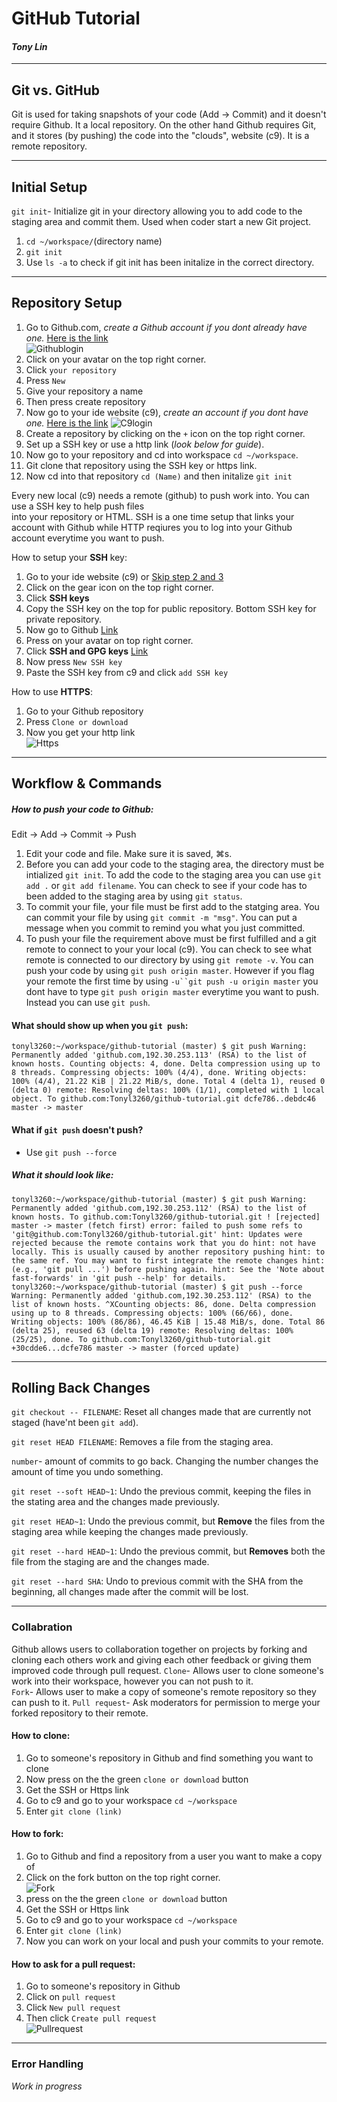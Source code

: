 # GitHub Tutorial
#### _Tony Lin_
---
## Git vs. GitHub
Git is used for taking snapshots of your code (Add -> Commit) and it doesn't require Github. It a local
repository. On the other hand Github requires Git, and it stores (by pushing) the code into the "clouds",
website (c9). It is a remote repository.

---
## Initial Setup
`git init`- Initialize git in your directory allowing you to add code to the staging area and commit
them. Used when coder start a new Git project.
1. `cd ~/workspace/`(directory name)
2. `git init`
3. Use `ls -a` to check if git init has been initalize in the correct directory.

---
## Repository Setup
1. Go to Github.com, *create a Github account if you dont already have one.*
[Here is the link](https://github.com/)  
![Githublogin](Snapgitlog.png)
2. Click on your avatar on the top right corner.
3. Click `your repository`
4. Press `New`
5. Give your repository a name
6. Then press create repository
7. Now go to your ide website (c9), *create an account if you dont have one.* 
[Here is the link](https://c9.io/signup)
![C9login](snapc9log.png)
8. Create a repository by clicking on the `+` icon on the top right corner.
9. Set up a SSH key or use a http link (*look below for guide*).
10. Now go to your repository and cd into workspace `cd ~/workspace`.
11. Git clone that repository using the SSH key or https link.
12. Now cd into that repository `cd (Name)` and then initalize `git init`  

Every new local (c9) needs a remote (github) to push work into. You can use a SSH key to help push files  
into your repository or HTML. SSH is a one time setup that links your account with Github while HTTP
reqiures you to log into your Github account everytime you want to push.

How to setup your **SSH** key:
1. Go to your ide website (c9) or [Skip step 2 and 3](https://c9.io/account/ssh)
2. Click on the gear icon on the top right corner.
2. Click **SSH keys**
3. Copy the SSH key on the top for public repository. Bottom SSH key for private repository.
4. Now go to Github [Link](https://github.com/)
5. Press on your avatar on top right corner.
6. Click **SSH and GPG keys** [Link](https://github.com/settings/keys)
7. Now press `New SSH key`
8. Paste the SSH key from c9 and click `add SSH key`


How to use **HTTPS**:
1. Go to your Github repository
2. Press `Clone or download`
3. Now you get your http link  
![Https](SnapGit2.png)

---
## Workflow & Commands
##### How to push your code to Github:
Edit -> Add -> Commit -> Push 
1. Edit your code and file. Make sure it is saved, ⌘s.
2. Before you can add your code to the staging area, the directory must be intialized `git init`. To
add the code to the staging area you can use `git add .` or `git add filename`. You can check to see
if your code has to been added to the staging area by using `git status`.
3. To commit your file, your file must be first add to the statging area. You can commit your file
by using `git commit -m "msg"`. You can put a message when you commit to remind you what you just
committed.
4. To push your file the requirement above must be first fulfilled and a git remote to connect to your
your local (c9). You can check to see what remote is connected to our directory by using `git remote -v`.
You can push your code by using `git push origin master`. However if you flag your remote the first time
by using `-u``git push -u origin master` you dont have to type `git push origin master` everytime you 
want to push. Instead you can use `git push`. 

#### What should show up when you `git push`:
`
tonyl3260:~/workspace/github-tutorial (master) $ git push
Warning: Permanently added 'github.com,192.30.253.113' (RSA) to the list of known hosts.
Counting objects: 4, done.
Delta compression using up to 8 threads.
Compressing objects: 100% (4/4), done.
Writing objects: 100% (4/4), 21.22 KiB | 21.22 MiB/s, done.
Total 4 (delta 1), reused 0 (delta 0)
remote: Resolving deltas: 100% (1/1), completed with 1 local object.
To github.com:Tonyl3260/github-tutorial.git
   dcfe786..debdc46  master -> master
`

#### What if `git push` **doesn't** push?
* Use `git push --force`  
##### What it should look like:
`
tonyl3260:~/workspace/github-tutorial (master) $ git push
Warning: Permanently added 'github.com,192.30.253.112' (RSA) to the list of known hosts.
To github.com:Tonyl3260/github-tutorial.git
 ! [rejected]        master -> master (fetch first)
error: failed to push some refs to 'git@github.com:Tonyl3260/github-tutorial.git'
hint: Updates were rejected because the remote contains work that you do
hint: not have locally. This is usually caused by another repository pushing
hint: to the same ref. You may want to first integrate the remote changes
hint: (e.g., 'git pull ...') before pushing again.
hint: See the 'Note about fast-forwards' in 'git push --help' for details.
tonyl3260:~/workspace/github-tutorial (master) $ git push --force
Warning: Permanently added 'github.com,192.30.253.112' (RSA) to the list of known hosts.
^XCounting objects: 86, done.
Delta compression using up to 8 threads.
Compressing objects: 100% (66/66), done.
Writing objects: 100% (86/86), 46.45 KiB | 15.48 MiB/s, done.
Total 86 (delta 25), reused 63 (delta 19)
remote: Resolving deltas: 100% (25/25), done.
To github.com:Tonyl3260/github-tutorial.git
 +30cdde6...dcfe786 master -> master (forced update)
`

---
## Rolling Back Changes
`git checkout -- FILENAME`: Reset all changes made that are currently not staged (have'nt been `git add`).

`git reset HEAD FILENAME`: Removes a file from the staging area.

`number`- amount of commits to go back. Changing the number changes the amount of time you undo something.

`git reset --soft HEAD~1`: Undo the previous commit, keeping the files in the stating area and the changes
made previously.

`git reset HEAD~1`: Undo the previous commit, but **Remove** the files from the staging area while keeping 
the changes made previously.

`git reset --hard HEAD~1`: Undo the previous commit, but **Removes** both the file from the staging are and 
the changes made.

`git reset --hard SHA`: Undo to previous commit with the SHA from the beginning, all changes made after the
commit will be lost.

---
### Collabration
Github allows users to collaboration together on projects by forking and cloning each others work and giving
each other feedback or giving them improved code through pull request.
`Clone`- Allows user to clone someone's work into their workspace, however you can not push to it.  
`Fork`- Allows user to make a copy of someone's remote repository so they can push to it.
`Pull request`- Ask moderators for permission to merge your forked repository to their remote.
#### How to clone:
1. Go to someone's repository in Github and find something you want to clone
2. Now press on the the green `clone or download` button  
3. Get the SSH or Https link
4. Go to c9 and go to your workspace `cd ~/workspace`
5. Enter `git clone (link)`

#### How to fork:
1. Go to Github and find a repository from a user you want to make a copy of
2. Click on the fork button on the top right corner.  
![Fork](Gitfork.png)
3. press on the the green `clone or download` button  
4. Get the SSH or Https link
5. Go to c9 and go to your workspace `cd ~/workspace`
6. Enter `git clone (link)`
7. Now you can work on your local and push your commits to your remote.

#### How to ask for a pull request:
1. Go to someone's repository in Github
2. Click on `pull request`
3. Click `New pull request`
4. Then click `Create pull request`  
![Pullrequest](pullrequest.png)

---
### Error Handling
*Work in progress*